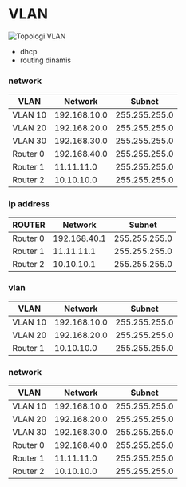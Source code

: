 # VLAN

![Topologi VLAN](https://github.com/user-attachments/assets/9195a71d-8a1e-4c2c-909a-198a53bd825d)

- dhcp
- routing dinamis

### network
|   VLAN  | Network       | Subnet         |
|--------|---------------|----------------|
| VLAN 10 | 192.168.10.0 | 255.255.255.0  |
| VLAN 20 | 192.168.20.0 | 255.255.255.0  |
| VLAN 30 | 192.168.30.0 | 255.255.255.0  |
| Router 0 | 192.168.40.0 | 255.255.255.0  |
| Router 1 | 11.11.11.0   | 255.255.255.0  |
| Router 2 | 10.10.10.0   | 255.255.255.0  |

### ip address
|    ROUTER    | Network        | Subnet         |
|--------|----------------|----------------|
| Router 0 | 192.168.40.1 | 255.255.255.0  |
| Router 1 | 11.11.11.1   | 255.255.255.0  |
| Router 2 | 10.10.10.1   | 255.255.255.0  |


### vlan

| VLAN     | Network       | Subnet         |
|----------|---------------|----------------|
| VLAN 10  | 192.168.10.0  | 255.255.255.0  |
| VLAN 20  | 192.168.20.0  | 255.255.255.0  |
| Router 1 | 10.10.10.0    | 255.255.255.0  |




### network
|   VLAN  | Network       | Subnet         |
|--------|---------------|----------------|
| VLAN 10 | 192.168.10.0 | 255.255.255.0  |
| VLAN 20 | 192.168.20.0 | 255.255.255.0  |
| VLAN 30 | 192.168.30.0 | 255.255.255.0  |
| Router 0 | 192.168.40.0 | 255.255.255.0  |
| Router 1 | 11.11.11.0   | 255.255.255.0  |
| Router 2 | 10.10.10.0   | 255.255.255.0  |
